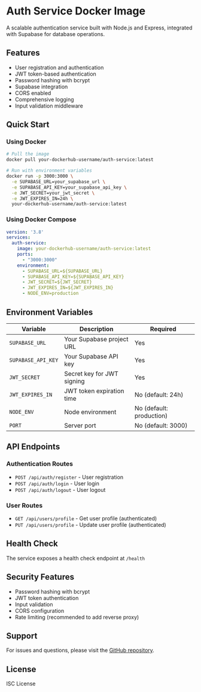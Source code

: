 # Auth Service Docker Image

A scalable authentication service built with Node.js and Express, integrated with Supabase for database operations.

## Features

- User registration and authentication
- JWT token-based authentication
- Password hashing with bcrypt
- Supabase integration
- CORS enabled
- Comprehensive logging
- Input validation middleware

## Quick Start

### Using Docker

```bash
# Pull the image
docker pull your-dockerhub-username/auth-service:latest

# Run with environment variables
docker run -p 3000:3000 \
  -e SUPABASE_URL=your_supabase_url \
  -e SUPABASE_API_KEY=your_supabase_api_key \
  -e JWT_SECRET=your_jwt_secret \
  -e JWT_EXPIRES_IN=24h \
  your-dockerhub-username/auth-service:latest
```

### Using Docker Compose

```yaml
version: '3.8'
services:
  auth-service:
    image: your-dockerhub-username/auth-service:latest
    ports:
      - "3000:3000"
    environment:
      - SUPABASE_URL=${SUPABASE_URL}
      - SUPABASE_API_KEY=${SUPABASE_API_KEY}
      - JWT_SECRET=${JWT_SECRET}
      - JWT_EXPIRES_IN=${JWT_EXPIRES_IN}
      - NODE_ENV=production
```

## Environment Variables

| Variable | Description | Required |
|----------|-------------|----------|
| `SUPABASE_URL` | Your Supabase project URL | Yes |
| `SUPABASE_API_KEY` | Your Supabase API key | Yes |
| `JWT_SECRET` | Secret key for JWT signing | Yes |
| `JWT_EXPIRES_IN` | JWT token expiration time | No (default: 24h) |
| `NODE_ENV` | Node environment | No (default: production) |
| `PORT` | Server port | No (default: 3000) |

## API Endpoints

### Authentication Routes
- `POST /api/auth/register` - User registration
- `POST /api/auth/login` - User login
- `POST /api/auth/logout` - User logout

### User Routes
- `GET /api/users/profile` - Get user profile (authenticated)
- `PUT /api/users/profile` - Update user profile (authenticated)

## Health Check

The service exposes a health check endpoint at `/health`

## Security Features

- Password hashing with bcrypt
- JWT token authentication
- Input validation
- CORS configuration
- Rate limiting (recommended to add reverse proxy)

## Support

For issues and questions, please visit the [GitHub repository](https://github.com/your-username/auth-service).

## License

ISC License
